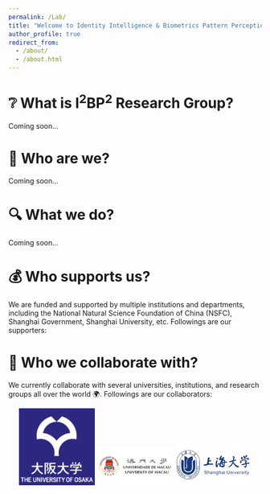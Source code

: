 ```yaml
---
permalink: /Lab/
title: "Welcome to Identity Intelligence & Biometrics Pattern Perception Research Group (I<sup>2</sup>BP<sup>2</sup> Research Group)!"
author_profile: true
redirect_from: 
  - /about/
  - /about.html
---
```


❔ What is I<sup>2</sup>BP<sup>2</sup> Research Group?
======

Coming soon...

🙋 Who are we?
======

Coming soon...

🔍 What we do?
======

Coming soon...

💰 Who supports us?
======
We are funded and supported by multiple institutions and departments, including the National Natural Science Foundation of China (NSFC), Shanghai Government, Shanghai University, etc. Followings are our supporters:



🤝 Who we collaborate with?
======
We currently collaborate with several universities, institutions, and research groups all over the world 🌍. Followings are our collaborators:

<p align="center">
  <img src="/images/UO.png" width="30%" alt="Osaka University" />
  <img src="/images/UM.jfif" width="30%" alt="University of Macau" />
  <img src="/images/3031-universite-shanghai.jpg" width="30%" alt="Shanghai University" />
</p>

